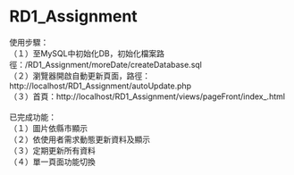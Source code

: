 # RD1_Assignment

使用步驟：<br>
（１）至MySQL中初始化DB，初始化檔案路徑：/RD1_Assignment/moreDate/createDatabase.sql<br>
（２）瀏覽器開啟自動更新頁面，路徑：http://localhost/RD1_Assignment/autoUpdate.php<br>
（３）首頁：http://localhost/RD1_Assignment/views/pageFront/index_.html<br>
<br>
已完成功能：<br>
（１）圖片依縣市顯示<br>
（２）依使用者需求動態更新資料及顯示<br>
（３）定期更新所有資料<br>
（４）單一頁面功能切換<br>
